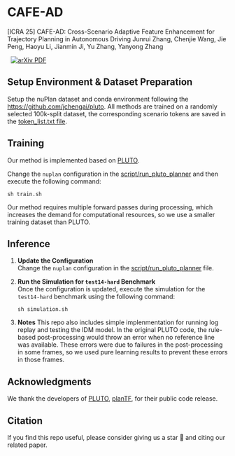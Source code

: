 # CAFE-AD

[ICRA 25] CAFE-AD: Cross-Scenario Adaptive Feature Enhancement for Trajectory Planning in Autonomous Driving
Junrui Zhang, Chenjie Wang, Jie Peng, Haoyu Li, Jianmin Ji, Yu Zhang, Yanyong Zhang

<p align="left">
<a href='https://arxiv.org/abs/2504.06584' style='padding-left: 0.5rem;'>
    <img src='https://img.shields.io/badge/arXiv-PDF-red?style=flat&logo=arXiv&logoColor=wihte' alt='arXiv PDF'>
</a>
</p>

## Setup Environment & Dataset Preparation

Setup the nuPlan dataset and conda environment following the https://github.com/jchengai/pluto.
All methods are trained on a randomly selected 100k-split dataset, the corresponding scenario tokens are saved in the [token_list.txt file](https://github.com/AlniyatRui/CAFE-AD/blob/master/token_list.txt).

## Training

Our method is implemented based on [PLUTO](https://github.com/jchengai/pluto).

Change the `nuplan` configuration in the [script/run_pluto_planner](https://github.com/AlniyatRui/CAFE-AD/blob/master/train.sh) and then execute the following command:
    
   ```
   sh train.sh
   ```
Our method requires multiple forward passes during processing, which increases the demand for computational resources, so we use a smaller training dataset than PLUTO.

## Inference

1. **Update the Configuration**  
   Change the `nuplan` configuration in the [script/run_pluto_planner](https://github.com/AlniyatRui/CAFE-AD/blob/master/script/run_pluto_planner.sh) file.

2. **Run the Simulation for `test14-hard` Benchmark**  
   Once the configuration is updated, execute the simulation for the `test14-hard` benchmark using the following command:
    
   ```
   sh simulation.sh
   ```
   
3. **Notes**
    This repo also includes simple implenmentation for running log replay and testing the IDM model.
    In the original PLUTO code, the rule-based post-processing would throw an error when no reference line was available. These errors were due to failures in the post-processing in some frames, so we used pure learning results to prevent these errors in those frames.

## Acknowledgments
We thank the developers of [PLUTO](https://github.com/jchengai/pluto), [planTF](https://github.com/jchengai/planTF), for their public code release.

## Citation

If you find this repo useful, please consider giving us a star 🌟 and citing our related paper.
